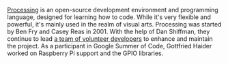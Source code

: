[Processing](https://processing.org/) is an open-source development environment and programming language, designed for learning how to code. While it's very flexible and powerful, it's mainly used in the realm of visual arts. Processing was started by Ben Fry and Casey Reas in 2001. With the help of Dan Shiffman, they continue to lead [a team of volunteer developers](https://processing.org/people/) to enhance and maintain the project. As a participant in Google Summer of Code, Gottfried Haider worked on Raspberry Pi support and the GPIO libraries.